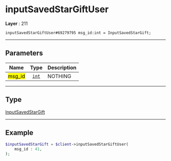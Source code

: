 # inputSavedStarGiftUser

**Layer** : 211

```tl
inputSavedStarGiftUser#69279795 msg_id:int = InputSavedStarGift;
```

---

## Parameters

| Name | Type | Description |
| :---: | :---: | :--- |
| <mark>msg_id</mark> | [`int`](type/int) | NOTHING |

---

## Type

[InputSavedStarGift](type/InputSavedStarGift)

---

## Example

```php
$inputSavedStarGift = $client->inputSavedStarGiftUser(
	msg_id : 41,
);
```